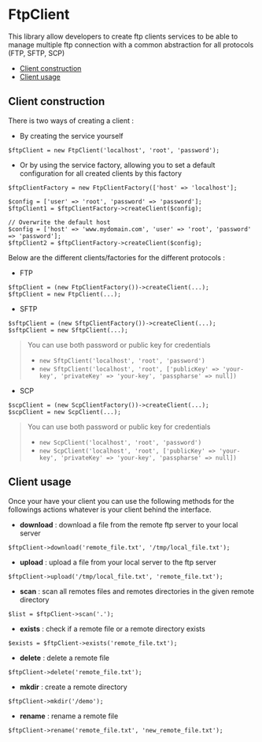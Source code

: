 # FtpClient

This library allow developers to create ftp clients services to be able to manage multiple ftp connection with a common
abstraction for all protocols (FTP, SFTP, SCP)

- [Client construction](#client-construction)
- [Client usage](#client-usage)

## Client construction

There is two ways of creating a client : 
- By creating the service yourself
```
$ftpClient = new FtpClient('localhost', 'root', 'password');
```
- Or by using the service factory, allowing you to set a default configuration for all created clients by this factory
```
$ftpClientFactory = new FtpClientFactory(['host' => 'localhost'];

$config = ['user' => 'root', 'password' => 'password'];
$ftpClient1 = $ftpClientFactory->createClient($config);

// Overwrite the default host
$config = ['host' => 'www.mydomain.com', 'user' => 'root', 'password' => 'password'];
$ftpClient2 = $ftpClientFactory->createClient($config);
```

Below are the different clients/factories for the different protocols :
- FTP
```
$ftpClient = (new FtpClientFactory())->createClient(...);
$ftpClient = new FtpClient(...);
```
- SFTP
```
$sftpClient = (new SftpClientFactory())->createClient(...);
$sftpClient = new SftpClient(...);
```
>You can use both password or public key for credentials
> - ```new SftpClient('localhost', 'root', 'password')```
> - ```new SftpClient('localhost', 'root', ['publicKey' => 'your-key', 'privateKey' => 'your-key', 'passpharse' => null])```
- SCP     
```
$scpClient = (new ScpClientFactory())->createClient(...);
$scpClient = new ScpClient(...);
```
>You can use both password or public key for credentials
> - ```new ScpClient('localhost', 'root', 'password')```
> - ```new ScpClient('localhost', 'root', ['publicKey' => 'your-key', 'privateKey' => 'your-key', 'passpharse' => null])```

## Client usage

Once your have your client you can use the following methods for the followings actions whatever is your client behind
the interface.

- **download** : download a file from the remote ftp server to your local server

```
$ftpClient->download('remote_file.txt', '/tmp/local_file.txt');
```

- **upload** : upload a file from your local server to the ftp server

```
$ftpClient->upload('/tmp/local_file.txt', 'remote_file.txt');
```

- **scan** : scan all remotes files and remotes directories in the given remote directory

```
$list = $ftpClient->scan('.');
```

- **exists** : check if a remote file or a remote directory exists

```
$exists = $ftpClient->exists('remote_file.txt');
```

- **delete** : delete a remote file

```
$ftpClient->delete('remote_file.txt');
```

- **mkdir** : create a remote directory

```
$ftpClient->mkdir('/demo');
```

- **rename** : rename a remote file

```
$ftpClient->rename('remote_file.txt', 'new_remote_file.txt');
```